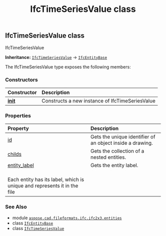 ﻿---
title: IfcTimeSeriesValue class
second_title: Aspose.CAD for Python via .NET API References
description: 
type: docs
weight: 6160
url: /python-net/aspose.cad.fileformats.ifc.ifc2x3.entities/ifctimeseriesvalue/
is_root: false
---

## IfcTimeSeriesValue class

IfcTimeSeriesValue



**Inheritance:** [`IfcTimeSeriesValue`](/cad/python-net/aspose.cad.fileformats.ifc.ifc2x3.entities/ifctimeseriesvalue) → 
[`IfcEntityBase`](/cad/python-net/aspose.cad.fileformats.ifc/ifcentitybase)



The IfcTimeSeriesValue type exposes the following members:

### Constructors
| Constructor | Description |
| :- | :- |
| [__init__](/cad/python-net/aspose.cad.fileformats.ifc.ifc2x3.entities/ifctimeseriesvalue/__init__/#) | Constructs a new instance of IfcTimeSeriesValue |


### Properties
| Property | Description |
| :- | :- |
| [id](/cad/python-net/aspose.cad.fileformats.ifc.ifc2x3.entities/ifctimeseriesvalue/id) | Gets the unique identifier of an object inside a drawing. |
| [childs](/cad/python-net/aspose.cad.fileformats.ifc.ifc2x3.entities/ifctimeseriesvalue/childs) | Gets the collection of a nested entities. |
| [entity_label](/cad/python-net/aspose.cad.fileformats.ifc.ifc2x3.entities/ifctimeseriesvalue/entity_label) | Gets the entity label.<br/>Each entity has its label, which is unique and represents it in the file |



### See Also
* module [`aspose.cad.fileformats.ifc.ifc2x3.entities`](..)
* class [`IfcEntityBase`](/cad/python-net/aspose.cad.fileformats.ifc/ifcentitybase)
* class [`IfcTimeSeriesValue`](/cad/python-net/aspose.cad.fileformats.ifc.ifc2x3.entities/ifctimeseriesvalue)
